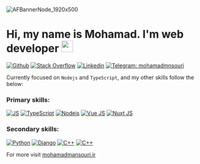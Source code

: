![AFBannerNode_1920x500](https://user-images.githubusercontent.com/58604786/148786299-18418eb5-d455-41ed-9016-45a1623af64b.png)

<h1>Hi, my name is Mohamad. I'm web developer <a href="https://mohamadmansouri.ir"><img src="https://github.githubassets.com/images/mona-loading-dark.gif" width="30" height="30"></a></h1>

[![Github](https://img.shields.io/badge/GitHub-100000?style=flat&logo=github&logoColor=white)](https://github.com/MohamadMansourii) 
[![Stack Overflow](https://img.shields.io/badge/Stack_Overflow-D64A17?style=flat&logo=stack-overflow&logoColor=white)](https://stackoverflow.com/users/11864721/mohamadmansouri) 
[![Linkedin](https://img.shields.io/badge/LinkedIn-0077B5?style=flat&logo=linkedin&logoColor=white)](https://www.linkedin.com/in/mohammadmansourii/) 
[![Telegram: mohamadmnsouri](https://img.shields.io/badge/-Telegram-2CA5E0?style=flat&logo=Telegram&logoColor=white&link=https://www.telegram.me/mohamadmnsouri/)](https://www.telegram.me/mohamadmnsouri/)

Currently focused on `Nodejs` and `TypeScript`, and my other skills follow the below:

### Primary skills:

[![JS](https://img.shields.io/badge/Js-F7DF1E?style=for-the-badge&logo=jss&logoColor=black)](https://github.com/MohamadMansourii)
[![TypeScript](https://img.shields.io/badge/TypeScript-3178C6?style=for-the-badge&logo=typescript&logoColor=white)](https://github.com/MohamadMansourii)
[![Nodejs](https://img.shields.io/badge/NodeJS-339933?style=for-the-badge&logo=nodedotjs&logoColor=white)](https://github.com/MohamadMansourii)
[![Vue JS](https://img.shields.io/badge/VueJs-4FC08D?style=for-the-badge&logo=vuedotjs&logoColor=white)](https://github.com/MohamadMansourii)
[![Nuxt JS](https://img.shields.io/badge/NuxtJs-00DC82?style=for-the-badge&logo=nuxtdotjs&logoColor=white)](https://github.com/MohamadMansourii)

### Secondary skills:

[![Python](https://img.shields.io/badge/Python-3776AB?style=for-the-badge&logo=python&logoColor=white)](https://github.com/MohamadMansourii)
[![Django](https://img.shields.io/badge/Django-092E20?style=for-the-badge&logo=django&logoColor=white)](https://github.com/MohamadMansourii)
[![C++](https://img.shields.io/badge/C++-00599C?style=for-the-badge&logo=cplusplus&logoColor=white)](https://github.com/MohamadMansourii)
[![C++](https://img.shields.io/badge/Go-00ADD8?style=for-the-badge&logo=goland&logoColor=white)](https://github.com/MohamadMansourii)

For more visit [mohamadmansouri.ir](https://mohamadmansouri.ir)
